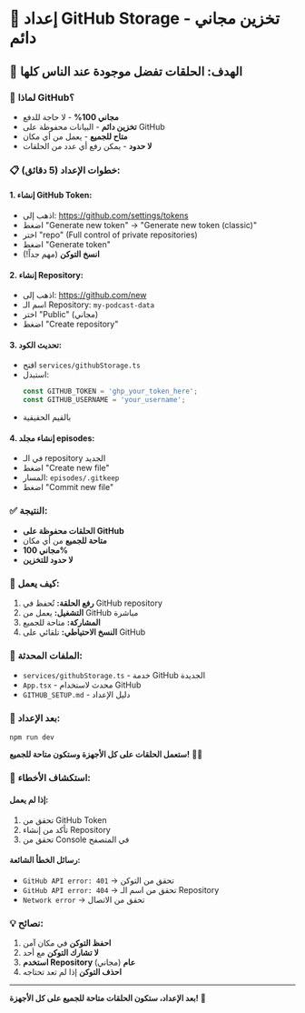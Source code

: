 # 🐙 إعداد GitHub Storage - تخزين مجاني دائم

## 🎯 الهدف: الحلقات تفضل موجودة عند الناس كلها

### 🚀 **لماذا GitHub؟**
- **مجاني 100%** - لا حاجة للدفع
- **تخزين دائم** - البيانات محفوظة على GitHub
- **متاح للجميع** - يعمل من أي مكان
- **لا حدود** - يمكن رفع أي عدد من الحلقات

### 📋 **خطوات الإعداد (5 دقائق):**

#### 1. إنشاء GitHub Token:
- اذهب إلى: https://github.com/settings/tokens
- اضغط "Generate new token" → "Generate new token (classic)"
- اختر "repo" (Full control of private repositories)
- اضغط "Generate token"
- **انسخ التوكن** (مهم جداً!)

#### 2. إنشاء Repository:
- اذهب إلى: https://github.com/new
- اسم الـ Repository: `my-podcast-data`
- اختر "Public" (مجاني)
- اضغط "Create repository"

#### 3. تحديث الكود:
- افتح `services/githubStorage.ts`
- استبدل:
  ```typescript
  const GITHUB_TOKEN = 'ghp_your_token_here';
  const GITHUB_USERNAME = 'your_username';
  ```
- بالقيم الحقيقية

#### 4. إنشاء مجلد episodes:
- في الـ repository الجديد
- اضغط "Create new file"
- المسار: `episodes/.gitkeep`
- اضغط "Commit new file"

### ✅ **النتيجة:**
- **الحلقات محفوظة على GitHub**
- **متاحة للجميع** من أي مكان
- **مجاني 100%**
- **لا حدود للتخزين**

### 🔧 **كيف يعمل:**

1. **رفع الحلقة:** تُحفظ في GitHub repository
2. **التشغيل:** يعمل من GitHub مباشرة
3. **المشاركة:** متاحة للجميع
4. **النسخ الاحتياطي:** تلقائي على GitHub

### 📁 **الملفات المحدثة:**

- `services/githubStorage.ts` - خدمة GitHub الجديدة
- `App.tsx` - محدث لاستخدام GitHub
- `GITHUB_SETUP.md` - دليل الإعداد

### 🚀 **بعد الإعداد:**

```bash
npm run dev
```

**ستعمل الحلقات على كل الأجهزة وستكون متاحة للجميع!** 🎵✨

### 🔧 **استكشاف الأخطاء:**

#### إذا لم يعمل:
1. تحقق من GitHub Token
2. تأكد من إنشاء Repository
3. تحقق من Console في المتصفح

#### رسائل الخطأ الشائعة:
- `GitHub API error: 401` → تحقق من التوكن
- `GitHub API error: 404` → تحقق من اسم الـ Repository
- `Network error` → تحقق من الاتصال

### 💡 **نصائح:**

1. **احفظ التوكن** في مكان آمن
2. **لا تشارك التوكن** مع أحد
3. **استخدم Repository عام** (مجاني)
4. **احذف التوكن** إذا لم تعد تحتاجه

---

**بعد الإعداد، ستكون الحلقات متاحة للجميع على كل الأجهزة!** 🎉
